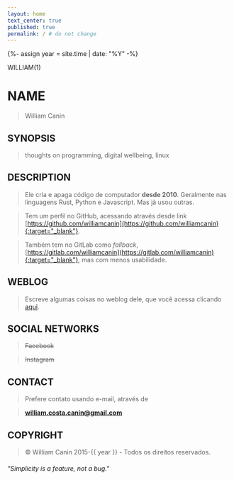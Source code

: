 ```yaml
---
layout: home
text_center: true
published: true
permalink: / # do not change
---
```


{%- assign year = site.time | date: "%Y" -%}

WILLIAM(1)

# NAME

> William Canin

## SYNOPSIS

> thoughts on programming, digital wellbeing, linux

## DESCRIPTION

> Ele cria e apaga código de computador **desde 2010**. Geralmente nas linguagens Rust, Python e Javascript. Mas já usou outras.

> Tem um perfil no GitHub, acessando através desde link [https://github.com/williamcanin](https://github.com/williamcanin){:target="_blank"}.

> Também tem no GitLab como *fallback*, [https://gitlab.com/williamcanin](https://gitlab.com/williamcanin){:target="_blank"}, mas com menos usabilidade.

<!-- > O currículo você pode obter [aqui](#){:target="_blank"}. -->

## WEBLOG

> Escreve algumas coisas no weblog dele, que você acessa clicando [aqui](/blog/).

## SOCIAL NETWORKS

> ~~Facebook~~

> ~~Instagram~~

## CONTACT

> Prefere contato usando e-mail, através de

> **william.costa.canin@gmail.com**

## COPYRIGHT

> &copy; William Canin 2015-{{ year }} - Todos os direitos reservados.

<!-- ## SEE ALSO

> Momentos de lazer em [pixels](/pixels/){:target="_blank"}. -->

<p style="margin-top: 20px"><i>"Simplicity is a feature, not a bug."</i></p>








<!--  OLD {% assign age = site.time | date: '%Y' | minus: 1988 %}

**Hey, guy!**

Bem-vindo à casa de Internet de "William Canin". (Este sou eu!)

Me considero um praticante autodidata de algumas ferramentas de desenvolvimento/programação. Eu escrevo ocasionalmente no meu [weblog]({{site.url}}{{site.baseurl}}/blog/).

Confira meu último post, {% for last_post in site.posts limit:1 %}
"<a href="{{site.url}}{{site.baseurl}}{{last_post.url}}">{{last_post.title}}</a>". {% endfor %}

Meu sistema operacional é Linux, através da distribuição [Arch Linux](https://github.com/williamcanin/my-archlinux/blob/main/README.md){:target="_blank"}, porem, já provei o sabor de outras.

Tenho uma relação de idas e vindas com a maioria das linguagens de programação, mas eu encontrei casas felizes em [Python](https://python.org/){:target="_blank"} e [Rust](https://www.rust-lang.org/){:target="_blank"}.

Você pode ver uma lista de meus [projetos](https://github.com/williamcanin){:target="_blank"} na minha página do GitHub. É provável que alguns esteja `out-of-date` e eu deveria corrigir isso...algum dia talvez.

{:.socials_terminal}
Mais alguma coisa...? Oh sim, se você quer saber minhas redes sociais ATIVAS, apenas digite o comando "**socials**" aqui. Até breve.

{:.socials_no_terminal}
Mais alguma coisa...? Oh sim, se você quer saber minhas redes sociais ATIVAS, elas são essas: -->